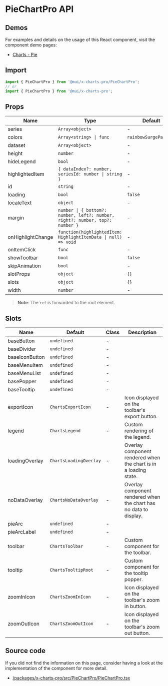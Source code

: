 # PieChartPro API

## Demos

For examples and details on the usage of this React component, visit the component demo pages:

- [Charts - Pie](/x/react-charts/pie/)

## Import

```jsx
import { PieChartPro } from '@mui/x-charts-pro/PieChartPro';
// or
import { PieChartPro } from '@mui/x-charts-pro';
```

## Props

| Name | Type | Default | Required | Description |
|------|------|---------|----------|-------------|
| series | `Array<object>` | - | Yes |  |
| colors | `Array<string> \| func` | `rainbowSurgePalette` | No |  |
| dataset | `Array<object>` | - | No |  |
| height | `number` | - | No |  |
| hideLegend | `bool` | - | No |  |
| highlightedItem | `{ dataIndex?: number, seriesId: number \| string }` | - | No |  |
| id | `string` | - | No |  |
| loading | `bool` | `false` | No |  |
| localeText | `object` | - | No |  |
| margin | `number \| { bottom?: number, left?: number, right?: number, top?: number }` | - | No |  |
| onHighlightChange | `function(highlightedItem: HighlightItemData \| null) => void` | - | No |  |
| onItemClick | `func` | - | No |  |
| showToolbar | `bool` | `false` | No |  |
| skipAnimation | `bool` | - | No |  |
| slotProps | `object` | `{}` | No |  |
| slots | `object` | `{}` | No |  |
| width | `number` | - | No |  |

> **Note**: The `ref` is forwarded to the root element.

## Slots

| Name | Default | Class | Description |
|------|---------|-------|-------------|
| baseButton | `undefined` | - |  |
| baseDivider | `undefined` | - |  |
| baseIconButton | `undefined` | - |  |
| baseMenuItem | `undefined` | - |  |
| baseMenuList | `undefined` | - |  |
| basePopper | `undefined` | - |  |
| baseTooltip | `undefined` | - |  |
| exportIcon | `ChartsExportIcon` | - | Icon displayed on the toolbar's export button. |
| legend | `ChartsLegend` | - | Custom rendering of the legend. |
| loadingOverlay | `ChartsLoadingOverlay` | - | Overlay component rendered when the chart is in a loading state. |
| noDataOverlay | `ChartsNoDataOverlay` | - | Overlay component rendered when the chart has no data to display. |
| pieArc | `undefined` | - |  |
| pieArcLabel | `undefined` | - |  |
| toolbar | `ChartsToolbar` | - | Custom component for the toolbar. |
| tooltip | `ChartsTooltipRoot` | - | Custom component for the tooltip popper. |
| zoomInIcon | `ChartsZoomInIcon` | - | Icon displayed on the toolbar's zoom in button. |
| zoomOutIcon | `ChartsZoomOutIcon` | - | Icon displayed on the toolbar's zoom out button. |

## Source code

If you did not find the information on this page, consider having a look at the implementation of the component for more detail.

- [/packages/x-charts-pro/src/PieChartPro/PieChartPro.tsx](https://github.com/mui/material-ui/tree/HEAD/packages/x-charts-pro/src/PieChartPro/PieChartPro.tsx)